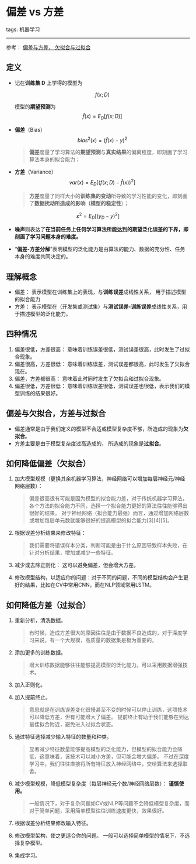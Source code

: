 # 偏差 vs 方差

tags: 机器学习

---

参考： [偏差与方差， 欠拟合与过拟合](https://zhuanlan.zhihu.com/p/48257326)

## 定义

- 记在**训练集 D** 上学得的模型为

  $$
  f(x;D)
  $$


  模型的**期望预测**为
$$
  \hat{f}(x) = E_D [f(x;D)]
$$

- **偏差**（Bias）
  $$
  bias^2(x) = (\hat{f}(x) - y)^2
  $$

  > **偏差**度量了学习算法的**期望预测**与**真实结果**的偏离程度，即刻画了学习算法本身的拟合能力；

- **方差**（Variance）
  $$
  var(x) = E_D[(f(x;D) - \hat{f}(x))^2]
  $$


  > **方差**度量了同样大小的**训练集的变动**所导致的学习性能的变化，即刻画了**数据扰动所造成的影响（模型的稳定性**）；

$$
  \varepsilon^2 = E_D[(y_D-y)^2]
$$

- **噪声**则表达了**在当前任务上任何学习算法所能达到的期望泛化误差的下界，即刻画了学习问题本身的难度。**

- “**偏差-方差分解**”表明模型的泛化能力是由算法的能力、数据的充分性、任务本身的难度共同决定的。

## 理解概念

- 偏差： 表示模型在训练集上的表现，与**训练误差**成线性关系， 用于描述模型的拟合能力
- 方差： 表示模型在（开发集或测试集）与**测试误差-训练误差**成线性关系，用于描述模型的泛化能力。

## 四种情况

1. 偏差很低，方差很高： 意味着训练误差很低，测试误差很高，此时发生了过拟合现象。
2. 偏差很高，方差很低： 意味着训练误差，测试误差都很高，此时发生了欠拟合现在。
3. 偏差，方差都很高： 意味着此时同时发生了欠拟合和过拟合现象。
4. 偏差很低，方差很低： 意味着训练误差很低，测试误差也很低，表示我们的模型训练的结果很好。

## 偏差与欠拟合，方差与过拟合

- 偏差通常是由于我们定义的模型不合适或模型复杂度不够，所造成的现象为**欠拟合**。
- 方差主要是由于模型复杂度过高造成的， 所造成的现象是**过拟合**。

## 如何降低偏差（欠拟合）

1. 加大模型规模（更换其余机器学习算法，神经网络可以增加每层神经元/神经网络层数）：

   > 偏差很高很有可能是因为模型的拟合能力差，对于传统机器学习算法，各个方法的拟合能力不同，选择一个拟合能力更好的算法往往能够得出很好的结果。 对于神经网络（拟合能力最强）而言，通过增加网络层数或增加每层单元数就能够很好的提高模型的拟合能力[3][4][5]。

2. 根据误差分析结果来修改特征： 

   > 我们需要将错误样本分类，判断可能是由于什么原因导致样本失败，在针对分析结果，增加或减少一些特征。

3. 减少或去除正则化： 这可以避免偏差，但会增大方差。

4. 修改模型结构，以适应你的问题：对于不同的问题，不同的模型结构会产生更好的结果，比如在CV中常用CNN，而在NLP领域常用LSTM。

## 如何降低方差（过拟合）

1. 重新分析，清洗数据。 

   > 有时候，造成方差很大的原因往往是由于数据不良造成的，对于深度学习来说，有一个大规模，高质量的数据集是极为重要的。

2. 添加更多的训练数据。

   > 增大训练数据能够往往能够提高模型的泛化能力。可以采用数据增强技术。

3. 加入正则化。

4. 加入提前终止。

   > 意思就是在训练误差变化很慢甚至不变的时候可以停止训练，这项技术可以降低方差，但有可能增大了偏差。 提前终止有助于我们能够在到达最佳拟合附近，避免进入过拟合状态。

5. 通过特征选择减少输入特征的数量和种类。 

   > 显著减少特征数量能够提高模型的泛化能力，但模型的拟合能力会降低，这意味着，该技术可以减小方差，但可能会增大偏差。 不过在深度学习中，我们往往直接将所有特征放入神经网络中，交给算法来选择取舍。

6. 减少模型规模，降低模型复杂度（每层神经元个数/神经网络层数）： **谨慎使用。** 

   > 一般情况下，对于复杂问题如CV或NLP等问题不会降低模型复杂度，而对于简单问题，采用简单模型往往训练速度更快，效果很好。

7. 根据误差分析结果修改输入特征。

8. 修改模型架构，使之更适合你的问题。 一般可以选择简单模型的情况下，不选择复杂模型。

9. 集成学习。



